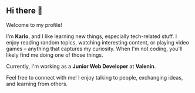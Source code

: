## Hi there 👋

Welcome to my profile!

I'm **Karlo**, and I like learning new things, especially tech-related stuff. I enjoy reading random topics, watching interesting content, or playing video games – anything that captures my curiosity. When I'm not coding, you'll likely find me doing one of those things.

Currently, I'm working as a **Junior Web Developer** at **Valenin**.

Feel free to connect with me! I enjoy talking to people, exchanging ideas, and learning from others.
